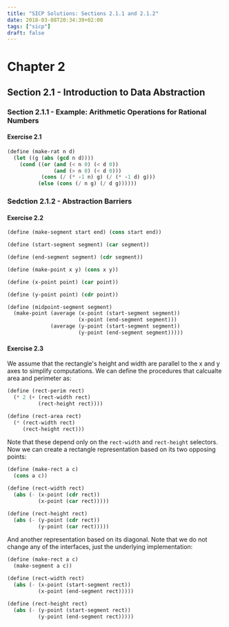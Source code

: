 ```yaml
---
title: "SICP Solutions: Sections 2.1.1 and 2.1.2"
date: 2018-03-08T20:34:39+02:00
tags: ["sicp"]
draft: false
---
```


# Chapter 2

## Section 2.1 - Introduction to Data Abstraction

### Section 2.1.1 - Example: Arithmetic Operations for Rational Numbers

#### Exercise 2.1

```scheme
(define (make-rat n d)
  (let ((g (abs (gcd n d))))
    (cond ((or (and (< n 0) (< d 0))
               (and (> n 0) (< d 0)))
           (cons (/ (* -1 n) g) (/ (* -1 d) g)))
          (else (cons (/ n g) (/ d g))))))
```

### Sedction 2.1.2 - Abstraction Barriers

#### Exercise 2.2

```scheme
(define (make-segment start end) (cons start end))

(define (start-segment segment) (car segment))

(define (end-segment segment) (cdr segment))

(define (make-point x y) (cons x y))

(define (x-point point) (car point))

(define (y-point point) (cdr point))

(define (midpoint-segment segment)
  (make-point (average (x-point (start-segment segment))
                       (x-point (end-segment segment)))
              (average (y-point (start-segment segment))
                       (y-point (end-segment segment)))))
```

#### Exercise 2.3

We assume that the rectangle's height and width are parallel to the x and y axes
to simplify computations. We can define the procedures that calcualte area and
perimeter as:

```scheme
(define (rect-perim rect)
  (* 2 (+ (rect-width rect)
          (rect-height rect))))

(define (rect-area rect)
  (* (rect-width rect)
     (rect-height rect)))
```

Note that these depend only on the `rect-width` and `rect-height` selectors. Now
we can create a rectangle representation based on its two opposing points:

```scheme
(define (make-rect a c)
  (cons a c))

(define (rect-width rect)
  (abs (- (x-point (cdr rect))
          (x-point (car rect)))))

(define (rect-height rect)
  (abs (- (y-point (cdr rect))
          (y-point (car rect)))))
```

And another representation based on its diagonal. Note that we do not change any
of the interfaces, just the underlying implementation:

```scheme
(define (make-rect a c)
  (make-segment a c))

(define (rect-width rect)
  (abs (- (x-point (start-segment rect))
          (x-point (end-segment rect)))))

(define (rect-height rect)
  (abs (- (y-point (start-segment rect))
          (y-point (end-segment rect)))))
```
